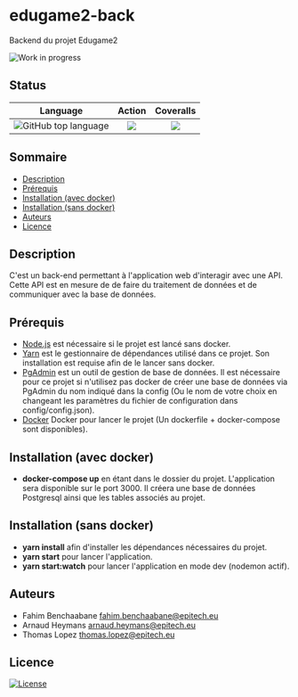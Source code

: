 # edugame2-back
Backend du projet Edugame2

![Work in progress](http://www.repostatus.org/badges/latest/wip.svg)

## Status

| Language | Action | Coveralls |
|:--------:|:------:|:---------:|
| ![GitHub top language](https://img.shields.io/github/languages/top/Edugame-Team/edugame2-back) | ![](https://img.shields.io/github/workflow/status/Edugame-Team/edugame2-back/CICD-prod/master) | ![](https://img.shields.io/github/workflow/status/Edugame-Team/edugame2-back/CICD-prod/blabla) |

## Sommaire

- [Description](#description)
- [Prérequis](#prérequis)
- [Installation (avec docker)](#installation-avec-docker)
- [Installation (sans docker)](#installation-sans-docker)
- [Auteurs](#auteurs)
- [Licence](#licence)

## Description

C'est un back-end permettant à l'application web d'interagir avec une API. Cette API est en mesure de de faire du traitement de données et de communiquer avec la base de données.

## Prérequis

 - [Node.js](https://nodejs.org/en/) est nécessaire si le projet est lancé sans docker.
 - [Yarn](https://classic.yarnpkg.com/fr/docs/install/#windows-stable) est le gestionnaire de dépendances utilisé dans ce projet. Son installation est requise afin de le lancer sans docker.
 - [PgAdmin](https://www.pgadmin.org/download/) est un outil de gestion de base de données. Il est nécessaire pour ce projet si n'utilisez pas docker de créer une base de données via PgAdmin du nom indiqué dans la config (Ou le nom de votre choix en changeant les paramètres du fichier de configuration dans config/config.json).
 - [Docker](https://docs.docker.com/get-docker/) Docker pour lancer le projet (Un dockerfile + docker-compose sont disponibles).

## Installation (avec docker)

 - **docker-compose up** en étant dans le dossier du projet. L'application sera disponible sur le port 3000. Il créera une base de données Postgresql ainsi que les tables associés au projet.

## Installation (sans docker)

 - **yarn install** afin d'installer les dépendances nécessaires du projet.
 - **yarn start** pour lancer l'application.
 - **yarn start:watch** pour lancer l'application en mode dev (nodemon actif).

## Auteurs

- Fahim Benchaabane <fahim.benchaabane@epitech.eu>
- Arnaud Heymans <arnaud.heymans@epitech.eu>
- Thomas Lopez <thomas.lopez@epitech.eu>

## Licence
[![License](https://img.shields.io/badge/License-Apache%202.0-green.svg)](https://opensource.org/licenses/Apache-2.0)

